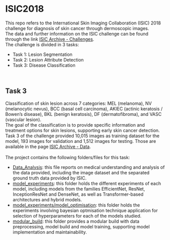 # ISIC2018
This repo refers to the International Skin Imaging Collaboration (ISIC) 2018 challenge for diagnosis of skin cancer through dermoscopic images.<br>
The data and further information on the ISIC challenge can be found through the link <a href="https://challenge.isic-archive.com/landing/2018/">ISIC Archive - Challenges</a>.<br>
The challenge is divided in 3 tasks:
- Task 1: Lesion Segmentation
- Task 2: Lesion Attribute Detection
- Task 3: Disease Classification
<br>

## Task 3
Classification of skin lesion across 7 categories: MEL (melanoma), NV (melanocytic nevus), BCC (basal cell carcinoma), AKIEC (actinic keratosis / Bowen’s disease), BKL (benign keratosis), DF (dermatofibroma), and VASC (vascular lesion).<br>
The goal of the classification is to provide specific information and treatment options for skin lesions, supporting early skin cancer detection.<br>
Task 3 of the challenge provided 10,015 images as training dataset for the model, 193 images for validation and 1,512 images for testing. Those are available in the page <a href="https://challenge.isic-archive.com/data/#2018">ISIC Archive - Data</a>.<br><br>
The project contains the following folders/files for this task:
- <a href="https://github.com/isaqueiros/ISIC2018/blob/main/ISIC2018_Task3_Data_Analysis.ipynb">Data_Analysis</a>: this file reports on medical understanding and analysis of the data provided, including the image dataset and the separated ground truth data provided by ISIC.
- <a href="https://github.com/isaqueiros/ISIC2018/tree/main/model_experiments">model_experiments</a>: this folder holds the different experiments of each model, including models from the families EfficientNet, ResNet, InceptionResNet and DenseNet, as well as Transformer-based architectures and hybrid models.
- <a href="https://github.com/isaqueiros/ISIC2018/tree/main/model_experiments/model_optmisation">model_experiments/model_optimisation</a>: this folder holds the experiments involving bayesian optmisation technique application for selection of hyperparameters for each of the models studied.
- <a href="https://github.com/isaqueiros/ISIC2018/tree/main/modular_build">modular_build</a>: this folder provides a modular build with data preprocessing, model build and model training, supporting model implementation and maintainability.